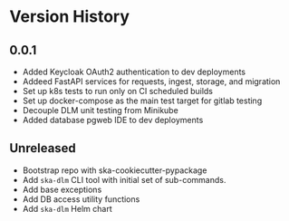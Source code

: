# Version History

## 0.0.1

* Added Keycloak OAuth2 authentication to dev deployments
* Addeed FastAPI services for requests, ingest, storage, and migration
* Set up k8s tests to run only on CI scheduled builds
* Set up docker-compose as the main test target for gitlab testing
* Decouple DLM unit testing from Minikube
* Added database pgweb IDE to dev deployments

## Unreleased

* Bootstrap repo with ska-cookiecutter-pypackage
* Add `ska-dlm` CLI tool with initial set of sub-commands.
* Add base exceptions
* Add DB access utility functions
* Add `ska-dlm` Helm chart
